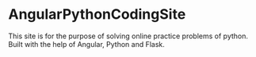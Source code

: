 # AngularPythonCodingSite
This site is for the purpose of solving online practice problems of python. Built with the help of Angular, Python and Flask.
